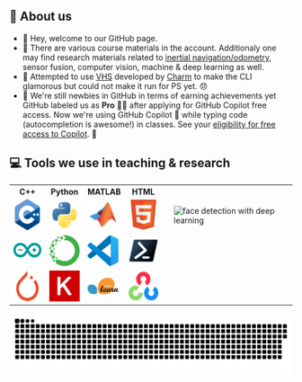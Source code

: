 <h2>🧑 About us</h2>
<ul>
<li>🙋 Hey, welcome to our GitHub page.</li> 
<li align="adjust">👀 There are various course materials in the account. Additionaly one may find research materials related to <a href="https://github.com/mtahakoroglu/PyShoe-annotation-expansion-for-LLIO">inertial navigation/odometry</a>, sensor fusion, computer vision, machine & deep learning as well.</li>
<li>📼 Attempted to use <a href="https://github.com/charmbracelet/vhs">VHS</a> developed by <a href="https://github.com/charmbracelet">Charm</a> to make the CLI glamorous but could not make it run for PS yet. 😞</li>
<li>🌱 We're still newbies in GitHub in terms of earning achievements yet GitHub labeled us as <b>Pro</b> 👨‍🏫 after applying for GitHub Copilot free access. Now we're using GitHub Copilot 🤖 while typing code (autocompletion is awesome!) in classes. See your <a href="https://docs.github.com/en/copilot/managing-copilot/managing-copilot-as-an-individual-subscriber/managing-your-copilot-subscription/getting-free-access-to-copilot-as-a-student-teacher-or-maintainer">eligibility for free access to Copilot</a>. 🚀</li>
</ul> 
<!---
- 📫 Email: m.tahakoroglu@gumushane.edu.tr | [![Gmail Badge](https://img.shields.io/badge/-m.tahakoroglu@gmail.com-c14438?style=flat-square&logo=Gmail&logoColor=white&link=mailto:m.tahakoroglu@gmail.com)](mailto:m.tahakoroglu@gmail.com)
-->

<h2>💻 Tools we use in teaching & research</h2> 
<div>

<table>
  <tr>
    <th>C++</th>
    <th>Python</th>
    <th>MATLAB</th>
    <th>HTML</th>
    <th rowspan="3"></th>
  </tr>
  <tr>
    <td><img src="https://github.com/devicons/devicon/blob/master/icons/cplusplus/cplusplus-original.svg" alt="icon" width="55" height="55"></td>
    <td><img src="https://github.com/devicons/devicon/blob/master/icons/python/python-original.svg" title="Python" alt="Python" width="55" height="55"></td>
    <td><img src="https://github.com/devicons/devicon/blob/master/icons/matlab/matlab-original.svg" title="MATLAB" alt="MATLAB" width="55" height="55"></td>
    <td><img src="https://github.com/devicons/devicon/blob/master/icons/html5/html5-original.svg" title="HTML" width="55" height="55"></td>
    <td><img src="assets/taha face detection DL.gif" alt="face detection with deep learning" width="400" height=auto></td>
  </tr>
  <tr>
    <td><img src="https://github.com/devicons/devicon/blob/master/icons/arduino/arduino-original.svg" title="Arduino" alt="Arduino" width="55" height="55"></td>
    <td><img src="https://github.com/devicons/devicon/blob/master/icons/anaconda/anaconda-original.svg" title="Anaconda" alt="Anaconda" width="55" height="55"></td>
    <td><img src="https://github.com/devicons/devicon/blob/master/icons/vscode/vscode-original.svg" title="VS Code" alt="VS Code" width="55" height="55"></td>
    <td><img src="https://github.com/devicons/devicon/blob/master/icons/powershell/powershell-original.svg" title="PowerShell" alt="PowerShell" width="55" height="55"></td>
  </tr>
  <tr>
    <td><img src="https://github.com/devicons/devicon/blob/master/icons/pytorch/pytorch-original.svg" title="Pytorch" alt="Pytorch" width="55" height="55"></td>
    <td><img src="https://github.com/devicons/devicon/blob/master/icons/keras/keras-original.svg" title="Keras" alt="Keras" width="55" height="55"></td>
    <td><img src="https://github.com/devicons/devicon/blob/master/icons/scikitlearn/scikitlearn-original.svg" title="sklearn" alt="sklearn" width="55" height="55"></td>
    <td><img src="https://github.com/devicons/devicon/blob/master/icons/opencv/opencv-original.svg" title="OpenCV" alt="OpenCV" width="55" height="55"></td>
  </tr>
</table>

<p align="center">
 <img width="1000" src="assets/github-snake.svg" alt="snake"/>
</p>

<!---
taha-koroglu/taha-koroglu is a ✨ special ✨ repository because its `README.md` (this file) appears on your GitHub profile.
You can click the Preview link to take a look at your changes.

<p align="center"><img src="figure/taha face detection DL.gif" alt="face detection with deep learning" width=%100 height=auto></p>
<p align="center"><img src="figure/color gray and BW.gif" alt="web kamerası renkli, gri tonlu ve siyah beyaz animasyon" width=%100 height=auto></p>
<p align="center"><img src="https://drive.google.com/uc?id=1i2KPMztqB4-YmFxKjJa2iSX5T9vZNExk" alt="web kamerası renkli gri tonlu ve siyah beyaz animasyon" width=%100 height=auto></p>
<p><img src="figure/mtahakoroglu-github-io-website.jpg" alt="when I was in Columbus, OH" width="1000" height=auto></p>

--->
